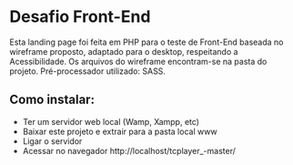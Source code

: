 # Desafio Front-End
Esta landing page foi feita em PHP para o teste de Front-End baseada no wireframe proposto, adaptado para o desktop,  respeitando a Acessibilidade. Os arquivos do wireframe encontram-se na pasta do projeto. Pré-processador utilizado: SASS.

## Como instalar:

* Ter um servidor web local (Wamp, Xampp, etc)
* Baixar este projeto e extrair para a pasta local www
* Ligar o servidor
* Acessar no navegador http://localhost/tcplayer_-master/

